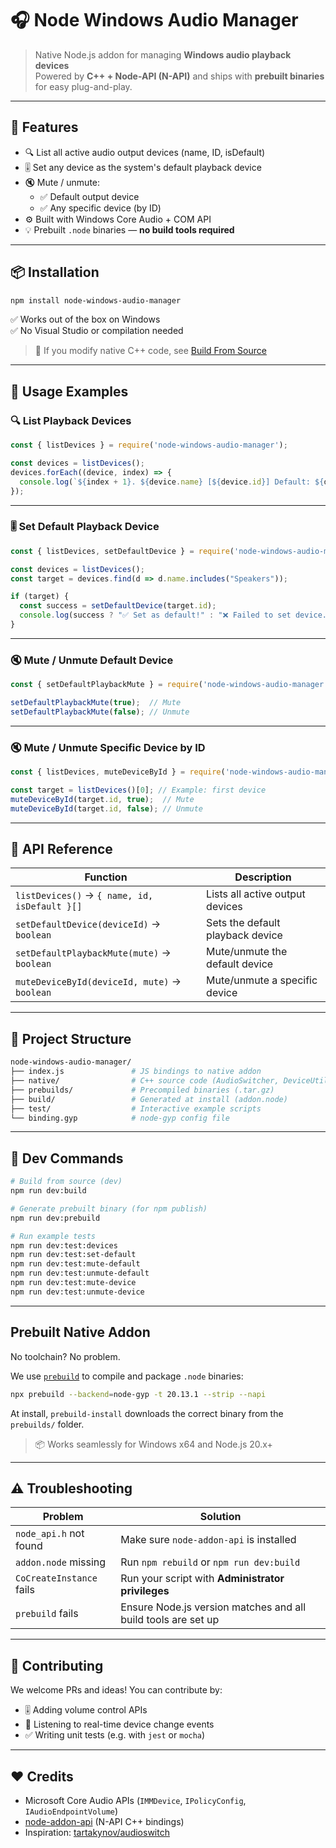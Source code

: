 # 🎧 Node Windows Audio Manager

> Native Node.js addon for managing **Windows audio playback devices**  
> Powered by **C++ + Node-API (N-API)** and ships with **prebuilt binaries** for easy plug-and-play.

---

## 🚀 Features

- 🔍 List all active audio output devices (name, ID, isDefault)
- 🎚️ Set any device as the system's default playback device
- 🔇 Mute / unmute:
  - ✅ Default output device
  - ✅ Any specific device (by ID)
- ⚙️ Built with Windows Core Audio + COM API
- 💡 Prebuilt `.node` binaries — **no build tools required**

---

## 📦 Installation

```bash
npm install node-windows-audio-manager
```

✅ Works out of the box on Windows  
✅ No Visual Studio or compilation needed

> 💬 If you modify native C++ code, see [Build From Source](#prebuilt-native-addon)

---

## 🧠 Usage Examples

### 🔍 List Playback Devices

```js
const { listDevices } = require('node-windows-audio-manager');

const devices = listDevices();
devices.forEach((device, index) => {
  console.log(`${index + 1}. ${device.name} [${device.id}] Default: ${device.isDefault}`);
});
```

---

### 🎚️ Set Default Playback Device

```js
const { listDevices, setDefaultDevice } = require('node-windows-audio-manager');

const devices = listDevices();
const target = devices.find(d => d.name.includes("Speakers"));

if (target) {
  const success = setDefaultDevice(target.id);
  console.log(success ? "✅ Set as default!" : "❌ Failed to set device.");
}
```

---

### 🔇 Mute / Unmute Default Device

```js
const { setDefaultPlaybackMute } = require('node-windows-audio-manager');

setDefaultPlaybackMute(true);  // Mute
setDefaultPlaybackMute(false); // Unmute
```

---

### 🔇 Mute / Unmute Specific Device by ID

```js
const { listDevices, muteDeviceById } = require('node-windows-audio-manager');

const target = listDevices()[0]; // Example: first device
muteDeviceById(target.id, true);  // Mute
muteDeviceById(target.id, false); // Unmute
```

---

## 📘 API Reference

| Function | Description |
|----------|-------------|
| `listDevices()` → `{ name, id, isDefault }[]` | Lists all active output devices |
| `setDefaultDevice(deviceId)` → `boolean` | Sets the default playback device |
| `setDefaultPlaybackMute(mute)` → `boolean` | Mute/unmute the default device |
| `muteDeviceById(deviceId, mute)` → `boolean` | Mute/unmute a specific device |

---

## 📂 Project Structure

```bash
node-windows-audio-manager/
├── index.js               # JS bindings to native addon
├── native/                # C++ source code (AudioSwitcher, DeviceUtils)
├── prebuilds/             # Precompiled binaries (.tar.gz)
├── build/                 # Generated at install (addon.node)
├── test/                  # Interactive example scripts
└── binding.gyp            # node-gyp config file
```

---

## 🧪 Dev Commands

```bash
# Build from source (dev)
npm run dev:build

# Generate prebuilt binary (for npm publish)
npm run dev:prebuild

# Run example tests
npm run dev:test:devices
npm run dev:test:set-default
npm run dev:test:mute-default
npm run dev:test:unmute-default
npm run dev:test:mute-device
npm run dev:test:unmute-device
```

---

## Prebuilt Native Addon

No toolchain? No problem.

We use [`prebuild`](https://github.com/prebuild/prebuild) to compile and package `.node` binaries:

```bash
npx prebuild --backend=node-gyp -t 20.13.1 --strip --napi
```

At install, `prebuild-install` downloads the correct binary from the `prebuilds/` folder.

> 📦 Works seamlessly for Windows x64 and Node.js 20.x+

---

## ⚠️ Troubleshooting

| Problem                            | Solution                                                              |
|-----------------------------------|-----------------------------------------------------------------------|
| `node_api.h` not found            | Make sure `node-addon-api` is installed                              |
| `addon.node` missing              | Run `npm rebuild` or `npm run dev:build`                             |
| `CoCreateInstance` fails          | Run your script with **Administrator privileges**                    |
| `prebuild` fails                  | Ensure Node.js version matches and all build tools are set up        |

---

## 🙌 Contributing

We welcome PRs and ideas! You can contribute by:

- 🎚️ Adding volume control APIs
- 🔁 Listening to real-time device change events
- ✅ Writing unit tests (e.g. with `jest` or `mocha`)

---

## ❤️ Credits

- Microsoft Core Audio APIs (`IMMDevice`, `IPolicyConfig`, `IAudioEndpointVolume`)
- [node-addon-api](https://github.com/nodejs/node-addon-api) (N-API C++ bindings)
- Inspiration: [tartakynov/audioswitch](https://github.com/tartakynov/audioswitch)
